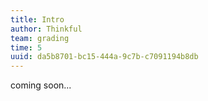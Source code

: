 ```yaml
---
title: Intro
author: Thinkful
team: grading
time: 5
uuid: da5b8701-bc15-444a-9c7b-c7091194b8db
---
```


coming soon...
